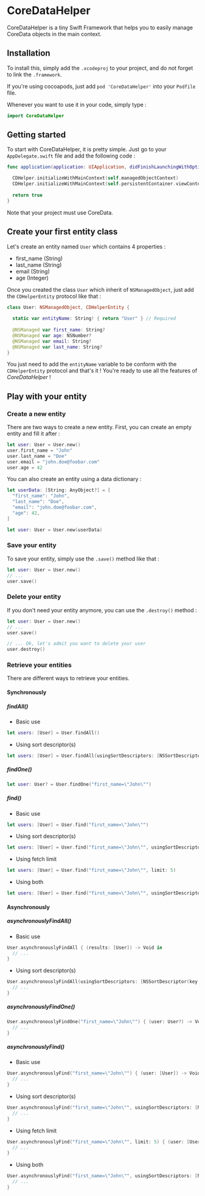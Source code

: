 # CoreDataHelper

CoreDataHelper is a tiny Swift Framework that helps you to easily manage CoreData objects in the main context.

## Installation

To install this, simply add the `.xcodeproj` to your project, and do not forget to link the `.framework`.


If you're using cocoapods, just add `pod 'CoreDataHelper'` into your `Podfile` file.


Whenever you want to use it in your code, simply type :
```swift
import CoreDataHelper
```

## Getting started

To start with CoreDataHelper, it is pretty simple. Just go to your `AppDelegate.swift` file and add the following code :
```swift
func application(application: UIApplication, didFinishLaunchingWithOptions launchOptions: [NSObject: AnyObject]?) -> Bool {

  CDHelper.initializeWithMainContext(self.managedObjectContext)
  CDHelper.initializeWithMainContext(self.persistentContainer.viewContext) // New XCode 8/Swift 3 template
  
  return true
}
```

Note that your project must use CoreData.

## Create your first entity class

Let's create an entity named `User` which contains 4 properties :
- first_name (String)
- last_name (String)
- email (String)
- age (Integer)

Once you created the class `User` which inherit of `NSManagedObject`, just add the `CDHelperEntity` protocol like that :
```swift
class User: NSManagedObject, CDHelperEntity {
    
  static var entityName: String! { return "User" } // Required
    
  @NSManaged var first_name: String?
  @NSManaged var age: NSNumber?
  @NSManaged var email: String?
  @NSManaged var last_name: String?
}
```

You just need to add the `entityName` variable to be conform with the `CDHelperEntity` protocol and that's it ! You're ready to use all the features of _CoreDataHelper_ !

## Play with your entity

### Create a new entity

There are two ways to create a new entity.
First, you can create an empty entity and fill it after :
```swift
let user: User = User.new()
user.first_name = "John"
user.last_name = "Doe"
user.email = "john.doe@foobar.com"
user.age = 42
```

You can also create an entity using a data dictionary :
```swift
let userData: [String: AnyObject?] = [
  "first_name": "John",
  "last_name": "Doe",
  "email": "john.doe@foobar.com",
  "age": 42,
]

let user: User = User.new(userData)
```

### Save your entity
To save your entity, simply use the `.save()` method like that :
```swift
let user: User = User.new()
// ...
user.save()
```

### Delete your entity
If you don't need your entity anymore, you can use the `.destroy()` method :
```swift
let user: User = User.new()
// ...
user.save()

// ... Ok, let's admit you want to delete your user
user.destroy()
```

### Retrieve your entities
There are different ways to retrieve your entities.

#### Synchronously
##### findAll()
- Basic use
```swift
let users: [User] = User.findAll()
```
- Using sort descriptor(s)
```swift
let users: [User] = User.findAll(usingSortDescriptors: [NSSortDescriptor(key: "first_name", ascending: true)])
```

##### findOne()
```swift
let user: User? = User.findOne("first_name=\"John\"")
```

##### find()
- Basic use
```swift
let users: [User] = User.find("first_name=\"John\"")
```
- Using sort descriptor(s)
```swift
let users: [User] = User.find("first_name=\"John\"", usingSortDescriptors: [NSSortDescriptor(key: "first_name", ascending: true)])
```
- Using fetch limit
```swift
let users: [User] = User.find("first_name=\"John\"", limit: 5)
```
- Using both
```swift
let users: [User] = User.find("first_name=\"John\"", usingSortDescriptors: [NSSortDescriptor(key: "first_name", ascending: true)], limit: 5)
```

#### Asynchronously
##### asynchronouslyFindAll()
- Basic use
```swift
User.asynchronouslyFindAll { (results: [User]) -> Void in
  // ...
}
```
- Using sort descriptor(s)
```swift
User.asynchronouslyFindAll(usingSortDescriptors: [NSSortDescriptor(key: "first_name", ascending: true)]) { (results: [User]) -> Void in
  // ...
}
```

##### asynchronouslyFindOne()
```swift
User.asynchronouslyFindOne("first_name=\"John\"") { (user: User?) -> Void in
  // ...
}
```

##### asynchronouslyFind()
- Basic use
```swift
User.asynchronouslyFind("first_name=\"John\"") { (user: [User]) -> Void in
  // ...
}
```
- Using sort descriptor(s)
```swift
User.asynchronouslyFind("first_name=\"John\"", usingSortDescriptors: [NSSortDescriptor(key: "first_name", ascending: true)]) { (user: [User]) -> Void in
  // ...
}
```
- Using fetch limit
```swift
User.asynchronouslyFind("first_name=\"John\"", limit: 5) { (user: [User]) -> Void in
  // ...
}
```
- Using both
```swift
User.asynchronouslyFind("first_name=\"John\"", usingSortDescriptors: [NSSortDescriptor(key: "first_name", ascending: true)], limit: 5) { (user: [User]) -> Void in
  // ...
}
```
